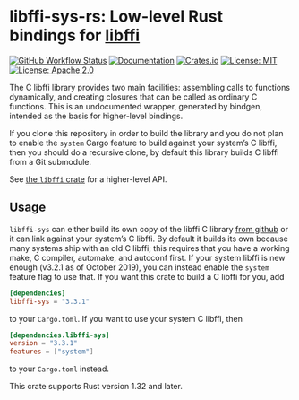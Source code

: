 # libffi-sys-rs: Low-level Rust bindings for [libffi]

[![GitHub Workflow Status](https://img.shields.io/github/actions/workflow/status/tov/libffi-rs/test.yml?branch=master)](https://github.com/tov/libffi-rs/actions)
[![Documentation](https://img.shields.io/docsrs/libffi-sys/latest)](https://docs.rs/libffi-sys/latest/libffi_sys/)
[![Crates.io](https://img.shields.io/crates/v/libffi-sys.svg?maxAge=2592000)](https://crates.io/crates/libffi-sys)
[![License: MIT](https://img.shields.io/badge/license-MIT-blue.svg)](LICENSE-MIT)
[![License: Apache 2.0](https://img.shields.io/badge/license-Apache_2.0-blue.svg)](LICENSE-APACHE)

The C libffi library provides two main facilities: assembling calls
to functions dynamically, and creating closures that can be called
as ordinary C functions. This is an undocumented wrapper, generated
by bindgen, intended as the basis for higher-level bindings.

If you clone this repository in order to build the library and you do
not plan to enable the `system` Cargo feature to build against your
system’s C libffi, then you should do a recursive clone, by default this
library builds C libffi from a Git submodule.

See [the `libffi` crate] for a higher-level API.

## Usage

`libffi-sys` can either build its own copy of the libffi C library [from
github][libffi github] or it can link against your
system’s C libffi. By default it builds its own because many systems
ship with an old C libffi; this requires that you have a working make,
C compiler, automake, and autoconf first. If your system libffi
is new enough (v3.2.1 as of October 2019), you can instead enable the
`system` feature flag to use that. If you want this crate to build
a C libffi for you, add

```toml
[dependencies]
libffi-sys = "3.3.1"
```

to your `Cargo.toml`. If you want to use your system C libffi, then

```toml
[dependencies.libffi-sys]
version = "3.3.1"
features = ["system"]
```

to your `Cargo.toml` instead.

This crate supports Rust version 1.32 and later.

[the `libffi` crate]: https://crates.io/crates/libffi/
[libffi]: https://sourceware.org/libffi/
[libffi github]: https://github.com/libffi/libffi
